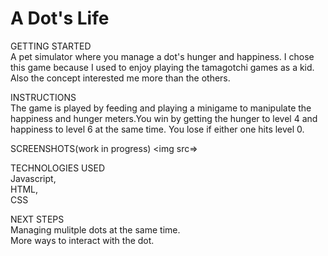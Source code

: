 # A Dot's Life
GETTING STARTED<br>
A pet simulator where you manage a dot's hunger and happiness. I chose this game because I used to enjoy playing the tamagotchi games as a kid. Also the concept interested me more than the others.

INSTRUCTIONS<br>
The game is played by feeding and playing a minigame to manipulate the happiness and hunger meters.You win by getting the hunger to level 4 and happiness to level 6 at the same time. You lose if either one hits level 0.

SCREENSHOTS(work in progress)
<img src=>


TECHNOLOGIES USED<br>
Javascript,<br>
HTML,<br>
CSS<br>

NEXT STEPS<br>
Managing mulitple dots at the same time.<br>
More ways to interact with the dot.